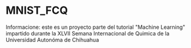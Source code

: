 # MNIST_FCQ
Informacione: este es un proyecto parte del tutorial "Machine Learning" impartido durante la XLVII Semana Internacional de Quimica de la Universidad Autonóma de Chihuahua

